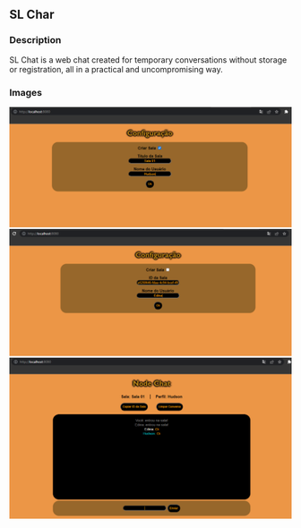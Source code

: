 ## SL Char

### Description
SL Chat is a web chat created for temporary conversations without storage or registration, all in a practical and uncompromising way.

### Images
<img src="/printscreens/captura01.PNG">
<img src="/printscreens/captura02.PNG">
<img src="/printscreens/captura03.PNG">
